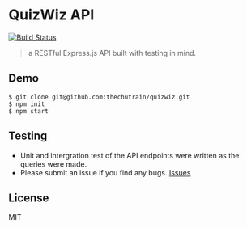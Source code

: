 # QuizWiz API
[![Build Status](https://travis-ci.org/thechutrain/quizwiz.svg?branch=master)](https://travis-ci.org/thechutrain/quizwiz)

> a RESTful Express.js API built with testing in mind.

## Demo
```
$ git clone git@github.com:thechutrain/quizwiz.git
$ npm init 
$ npm start
```

## Testing
- Unit and intergration test of the API endpoints were written as the queries were made.
- Please submit an issue if you find any bugs. [Issues](https://github.com/thechutrain/quizwiz/issues)


## License
MIT